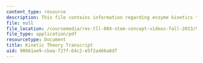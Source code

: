 ```yaml
---
content_type: resource
description: This file contains information regarding enzyme kinetics transcript.
file: null
file_location: /coursemedia/res-tll-004-stem-concept-videos-fall-2013/90661ae9cbaa727f64c2e5f2a466a8d7_MITRES_TLL-004F13_EnzyKine.pdf
file_type: application/pdf
resourcetype: Document
title: Kinetic Theory Transcript
uid: 90661ae9-cbaa-727f-64c2-e5f2a466a8d7
---
```

